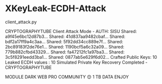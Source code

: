 # XKeyLeak-ECDH-Attack

client_attack.py


CRYPTOGRAPHYTUBE Client Attack Mode - AUTH: SISU
Shared: a9f45e6bc12d87b3...
Shared: 41d837aa9482cbaf...
Shared: bdf2a17ff9a4c3aa...
Shared: 5f92dd34cc889e7f...
Shared: 2bc89183f2de76e1...
Shared: 1190bcf5a6c32a09...
Shared: 779b882cfbd43329...
Shared: fa47212fc1a97ba3...
Shared: 3c5f8291eedd3ba1...
Shared: 0877ab5e629f6d02...
Crafted Public Keys: 10
Leaked ECDH values : 10
Simulated Private Key Recovery Completed - CRYPTOGRAPHYTUBE

MODULE DARK WEB PRO COMMUNITY 😊 1 TB DATA ENJOY 
